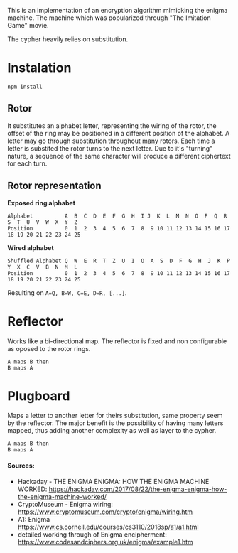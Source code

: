 This is an implementation of an encryption algorithm mimicking the enigma machine. The machine which was popularized through "The Imitation Game" movie.

The cypher heavily relies on substitution.

# Instalation

```
npm install
```

## Rotor

It substitutes an alphabet letter, representing the wiring of the rotor, the offset of the ring may be positioned in a different position of the alphabet. A letter may go through substitution throughout many rotors. Each time a letter is substited the rotor turns to the next letter.
Due to it's "turning" nature, a sequence of the same character will produce a different ciphertext for each turn.

## Rotor representation

**Exposed ring alphabet**

```
Alphabet          A  B  C  D  E  F  G  H  I J  K  L  M  N  O  P  Q  R  S  T  U  V  W  X  Y  Z
Position          0  1  2  3  4  5  6  7  8  9 10 11 12 13 14 15 16 17 18 19 20 21 22 23 24 25
```

**Wired alphabet**

```
Shuffled Alphabet Q  W  E  R  T  Z  U  I  O  A  S  D  F  G  H  J  K  P  Y  X  C  V  B  N  M  L
Position          0  1  2  3  4  5  6  7  8  9 10 11 12 13 14 15 16 17 18 19 20 21 22 23 24 25
```

Resulting on `A=Q, B=W, C=E, D=R, [...]`.

# Reflector

Works like a bi-directional map. The reflector is fixed and non configurable as oposed to the rotor rings.

```
A maps B then
B maps A
```

# Plugboard

Maps a letter to another letter for theirs substitution, same property seem by the reflector. The major benefit is the possibility of having many letters mapped, thus adding another complexity as well as layer to the cypher.

```
A maps B then
B maps A
```

#### Sources:

- Hackaday - THE ENIGMA ENIGMA: HOW THE ENIGMA MACHINE WORKED: https://hackaday.com/2017/08/22/the-enigma-enigma-how-the-enigma-machine-worked/
- CryptoMuseum - Enigma wiring: https://www.cryptomuseum.com/crypto/enigma/wiring.htm
- A1: Enigma https://www.cs.cornell.edu/courses/cs3110/2018sp/a1/a1.html
- detailed working through of Enigma encipherment: https://www.codesandciphers.org.uk/enigma/example1.htm
